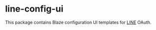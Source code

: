 # line-config-ui

This package contains Blaze configuration UI templates for [LINE](https://line.me) OAuth.
